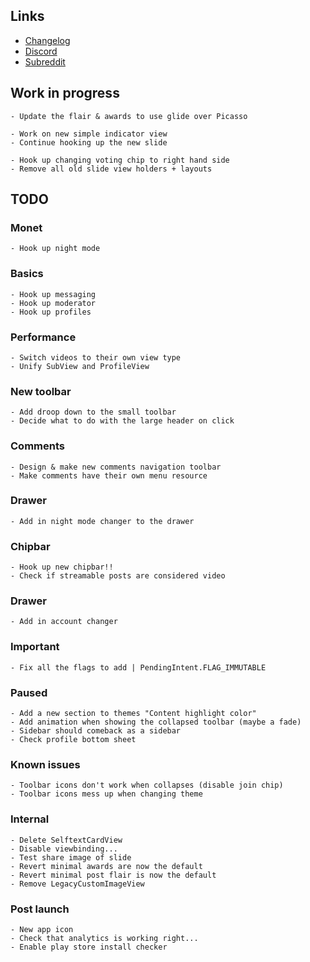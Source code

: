 ## Links

- [Changelog](https://todo.syncforreddit.com/changelog)
- [Discord](https://discord.gg/sync-for-reddit)
- [Subreddit](https://reddit.com/r/redditsync)

## Work in progress

	- Update the flair & awards to use glide over Picasso

	- Work on new simple indicator view
	- Continue hooking up the new slide

	- Hook up changing voting chip to right hand side
	- Remove all old slide view holders + layouts

## TODO

### Monet
	- Hook up night mode

### Basics
	- Hook up messaging
	- Hook up moderator
	- Hook up profiles

### Performance
	- Switch videos to their own view type
	- Unify SubView and ProfileView
	
### New toolbar
	- Add droop down to the small toolbar
	- Decide what to do with the large header on click

### Comments
	- Design & make new comments navigation toolbar
	- Make comments have their own menu resource

### Drawer
	- Add in night mode changer to the drawer

### Chipbar
	- Hook up new chipbar!!
	- Check if streamable posts are considered video

### Drawer
	- Add in account changer

### Important
	- Fix all the flags to add | PendingIntent.FLAG_IMMUTABLE

### Paused
	- Add a new section to themes "Content highlight color"
	- Add animation when showing the collapsed toolbar (maybe a fade)
	- Sidebar should comeback as a sidebar
	- Check profile bottom sheet

### Known issues
	- Toolbar icons don't work when collapses (disable join chip)
	- Toolbar icons mess up when changing theme

### Internal
	- Delete SelftextCardView
	- Disable viewbinding...
	- Test share image of slide
	- Revert minimal awards are now the default
	- Revert minimal post flair is now the default
	- Remove LegacyCustomImageView

### Post launch
	- New app icon
	- Check that analytics is working right...
	- Enable play store install checker
